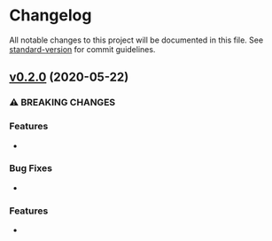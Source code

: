 # Changelog

All notable changes to this project will be documented in this file. See [standard-version](https://github.com/conventional-changelog/standard-version) for commit guidelines.

## [v0.2.0](https://github.com/aws/aws-cdk/compare/v0.1.0...v0.2.0) (2020-05-22)

### ⚠ BREAKING CHANGES

### Features
* 

### Bug Fixes
* 

### Features
*

